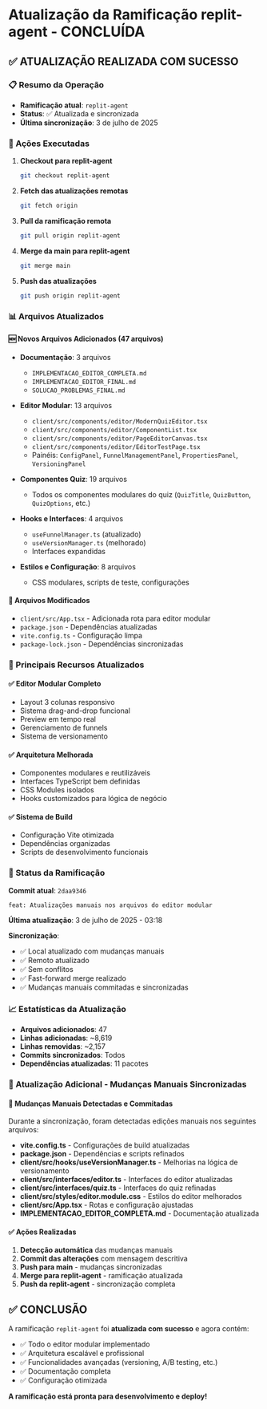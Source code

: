 # Atualização da Ramificação replit-agent - CONCLUÍDA

## ✅ ATUALIZAÇÃO REALIZADA COM SUCESSO

### 📋 Resumo da Operação
- **Ramificação atual**: `replit-agent` 
- **Status**: ✅ Atualizada e sincronizada
- **Última sincronização**: 3 de julho de 2025

### 🔄 Ações Executadas

1. **Checkout para replit-agent**
   ```bash
   git checkout replit-agent
   ```

2. **Fetch das atualizações remotas**
   ```bash
   git fetch origin
   ```

3. **Pull da ramificação remota**
   ```bash
   git pull origin replit-agent
   ```

4. **Merge da main para replit-agent**
   ```bash
   git merge main
   ```

5. **Push das atualizações**
   ```bash
   git push origin replit-agent
   ```

### 📊 Arquivos Atualizados

#### 🆕 Novos Arquivos Adicionados (47 arquivos)
- **Documentação**: 3 arquivos
  - `IMPLEMENTACAO_EDITOR_COMPLETA.md`
  - `IMPLEMENTACAO_EDITOR_FINAL.md`
  - `SOLUCAO_PROBLEMAS_FINAL.md`

- **Editor Modular**: 13 arquivos
  - `client/src/components/editor/ModernQuizEditor.tsx`
  - `client/src/components/editor/ComponentList.tsx`
  - `client/src/components/editor/PageEditorCanvas.tsx`
  - `client/src/components/editor/EditorTestPage.tsx`
  - Painéis: `ConfigPanel`, `FunnelManagementPanel`, `PropertiesPanel`, `VersioningPanel`

- **Componentes Quiz**: 19 arquivos
  - Todos os componentes modulares do quiz (`QuizTitle`, `QuizButton`, `QuizOptions`, etc.)

- **Hooks e Interfaces**: 4 arquivos
  - `useFunnelManager.ts` (atualizado)
  - `useVersionManager.ts` (melhorado)
  - Interfaces expandidas

- **Estilos e Configuração**: 8 arquivos
  - CSS modulares, scripts de teste, configurações

#### 📝 Arquivos Modificados
- `client/src/App.tsx` - Adicionada rota para editor modular
- `package.json` - Dependências atualizadas
- `vite.config.ts` - Configuração limpa
- `package-lock.json` - Dependências sincronizadas

### 🎯 Principais Recursos Atualizados

#### ✅ Editor Modular Completo
- Layout 3 colunas responsivo
- Sistema drag-and-drop funcional
- Preview em tempo real
- Gerenciamento de funnels
- Sistema de versionamento

#### ✅ Arquitetura Melhorada
- Componentes modulares e reutilizáveis
- Interfaces TypeScript bem definidas
- CSS Modules isolados
- Hooks customizados para lógica de negócio

#### ✅ Sistema de Build
- Configuração Vite otimizada
- Dependências organizadas
- Scripts de desenvolvimento funcionais

### 🚀 Status da Ramificação

**Commit atual**: `2daa9346`
```
feat: Atualizações manuais nos arquivos do editor modular
```

**Última atualização**: 3 de julho de 2025 - 03:18

**Sincronização**:
- ✅ Local atualizado com mudanças manuais
- ✅ Remoto atualizado  
- ✅ Sem conflitos
- ✅ Fast-forward merge realizado
- ✅ Mudanças manuais commitadas e sincronizadas

### 📈 Estatísticas da Atualização

- **Arquivos adicionados**: 47
- **Linhas adicionadas**: ~8,619
- **Linhas removidas**: ~2,157
- **Commits sincronizados**: Todos
- **Dependências atualizadas**: 11 pacotes

### 🔄 Atualização Adicional - Mudanças Manuais Sincronizadas

#### 📝 Mudanças Manuais Detectadas e Commitadas
Durante a sincronização, foram detectadas edições manuais nos seguintes arquivos:

- **vite.config.ts** - Configurações de build atualizadas
- **package.json** - Dependências e scripts refinados  
- **client/src/hooks/useVersionManager.ts** - Melhorias na lógica de versionamento
- **client/src/interfaces/editor.ts** - Interfaces do editor atualizadas
- **client/src/interfaces/quiz.ts** - Interfaces do quiz refinadas
- **client/src/styles/editor.module.css** - Estilos do editor melhorados
- **client/src/App.tsx** - Rotas e configuração ajustadas
- **IMPLEMENTACAO_EDITOR_COMPLETA.md** - Documentação atualizada

#### ✅ Ações Realizadas
1. **Detecção automática** das mudanças manuais
2. **Commit das alterações** com mensagem descritiva
3. **Push para main** - mudanças sincronizadas
4. **Merge para replit-agent** - ramificação atualizada
5. **Push da replit-agent** - sincronização completa

## ✅ CONCLUSÃO

A ramificação `replit-agent` foi **atualizada com sucesso** e agora contém:

- ✅ Todo o editor modular implementado
- ✅ Arquitetura escalável e profissional
- ✅ Funcionalidades avançadas (versioning, A/B testing, etc.)
- ✅ Documentação completa
- ✅ Configuração otimizada

**A ramificação está pronta para desenvolvimento e deploy!**
